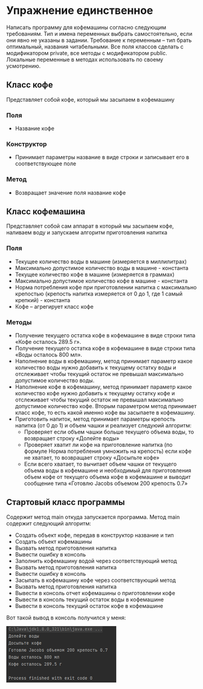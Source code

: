 # Упражнение единственное
Написать программу для кофемашины согласно следующим требованиям. Тип и имена переменных выбрать самостоятельно, если они явно не указаны в задании. Требование к переменным – тип брать оптимальный, названия читабельными. Все поля классов сделать с модификатором private, все методы с модификатором public. Локальные переменные в методах использовать по своему усмотрению.

## Класс кофе
Представляет собой кофе, который мы засыпаем в кофемашину 
### Поля
- Название кофе

### Конструктор

- Принимает параметры название в виде строки и записывает его в соответствующее поле

### Метод

- Возвращает значение поля название кофе

## Класс кофемашина
Представляет собой сам аппарат в который мы засыпаем кофе, наливаем воду и запускаем алгоритм приготовления напитка

### Поля
- Текущее количество воды в машине (измеряется в миллилитрах)
- Максимально допустимое количество воды в машине - константа
- Текущее количество кофе в машине (измеряется в граммах)
- Максимально допустимое количество кофе в машине - константа
- Норма потребления кофе при приготовлении напитка с максимально крепостью (крепость напитка измеряется от 0 до 1, где 1 самый крепкий) - константа
- Кофе – агрегирует класс кофе

### Методы
- Получение текущего остатка кофе в кофемашине в виде строки типа «Кофе осталось 289.5 г».
- Получение текущего остатка кофе в кофемашине в виде строки типа «Воды осталось 800 мл».
- Наполнение воды в кофемашину, метод принимает параметр какое количество воды нужно добавить к текущему остатку воды и отслеживает чтобы текущий остаток не превышал максимально допустимое количество воды.
- Наполнение кофе в кофемашину, метод принимает параметр какое количество кофе нужно добавить к текущему остатку кофе и отслеживает чтобы текущий остаток не превышал максимально допустимое количество кофе. Вторым параметром метод принимает класс кофе, то есть какой именно кофе вы засыпаете в кофемашину.
- Приготовить напиток, метод принимает параметры крепость напитка (от 0 до 1) и объем чашки и реализует следуюий алгоритм:
  - Проверяет если объем чашки больше текущего объема воды, то возвращает строку «Долейте воды»
  - Проверяет хватит ли кофе на приготовление напитка (по формуле Норма потребления умножить на крепость) если кофе не хватает, то возвращает строку «Досыпьте кофе»
  - Если всего хватает, то вычитает объем чашки от текущего объема воды в кофемашине и необходимый для приготовления объем кофе от текущего объема кофе в кофемашине и выводит сообщение типа «Готовлю Jacobs объемом 200 крепость 0.7»

## Стартовый класс программы
Содержит метод main откуда запускается программа. Метод main содержит следующий алгоритм:
- Создать объект кофе, передав в конструктор название и тип
- Создать объект кофемашины
- Вызвать метод приготовления напитка
- Вывести ошибку в консоль
- Заполнить кофемашину водой через соответствующий метод
- Вызвать метод приготовления напитка
- Вывести ошибку в консоль
- Засыпать в кофемашину кофе через соответствующий метод
- Вызвать метод приготовления напитка
- Вывести в консоль отчет кофемашины о приготовлении кофе
- Вывести в консоль текущий остаток воды в кофемашине
- Вывести в консоль текущий остаток кофе в кофемашине

Вот такой вывод в консоль получился у меня:

![img_2.png](img_2.png)